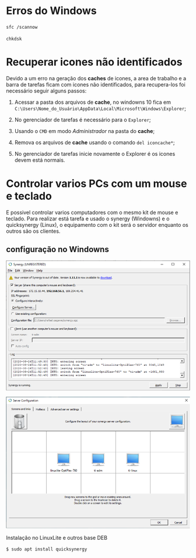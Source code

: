 # Erros do Windows

    sfc /scannow

    chkdsk

# Recuperar icones não identificados

Devido a um erro na geração dos **caches** de icones, a area de trabalho e a barra de tarefas ficam com icones não identificados, para recupera-los foi necessário seguir alguns passos:

1. Acessar a pasta dos arquivos de **cache**, no windowns 10 fica em ``C:\Users\Nome_do_Usuário\AppData\Local\Microsoft\Windows\Explorer``;

2. No gerenciador de tarefas é necessário para o ``Explorer``;

3. Usando o ``CMD`` em modo *Administrador* na pasta do **cache**;

4. Remova os arquivos de **cache** usando o comando ``del iconcache*``;

5. No gerenciador de tarefas inicie novamente o Explorer é os icones devem está normais.

# Controlar varios PCs com um mouse e teclado

E possivel controlar varios computadores com o mesmo kit de mouse e teclado. Para realizar está tarefa e usado o synergy (Windowns) e o quicksynergy (Linux), o equipamento com o kit será o servidor enquanto os outros são os clientes.

## configuração no Windowns

![Tela do Synergy](synergy/synergy-config-01.png)

![Tela de localização dos Clientes](synergy/synergy-config-02.png)

Instalação no LinuxLite e outros base DEB

~~~~shell
$ sudo apt install quicksynergy
~~~~